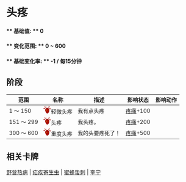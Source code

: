 # 头疼  
#### ** 基础值: ** 0   
#### ** 变化范围: ** 0 ~ 600  
#### ** 基础变化率: ** -1 / 每15分钟  
## 阶段  
范围  |  名称  |  描述  |  影响状态  |  影响动作  
----  |  ----  |  ----  |  ----  |  ----  
1 ～ 150  |  <img decoding="async" src="Sprite/Headache.png" href="a.md" style="max-width:20px;max-height:20px;">轻微头疼  |  我有点头疼  |  [疼痛](Pain.md)+100  |    
151 ～ 299  |  <img decoding="async" src="Sprite/Headache.png" href="a.md" style="max-width:20px;max-height:20px;">头疼  |  我头疼。  |  [疼痛](Pain.md)+200  |    
300 ～ 600  |  <img decoding="async" src="Sprite/Headache.png" href="a.md" style="max-width:20px;max-height:20px;">重度头疼  |  我的头要疼死了！  |  [疼痛](Pain.md)+500  |    
## 相关卡牌  
[野营热病](BacteriaTyphus.md)  |  [疟疾寄生虫](ParasiteMalaria.md)  |  [蜜蜂蛰刺](BeeStings.md)  |  [奎宁](Quinine.md)  


<script>document.title="头疼 - 卡牌生存百科 Card Survival Wiki";</script>